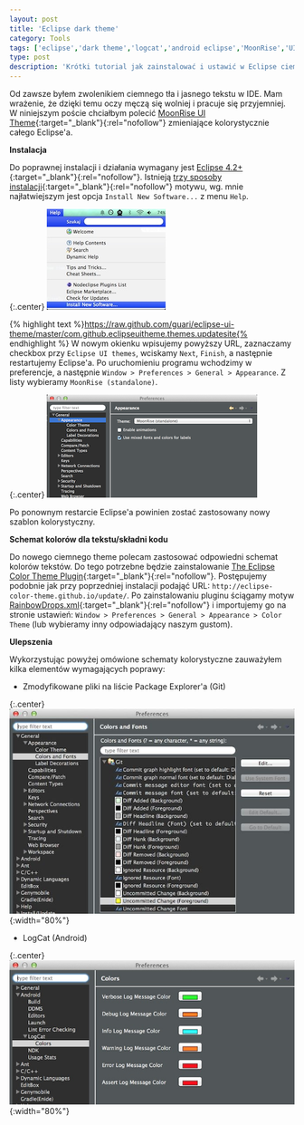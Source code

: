 ```yaml
---
layout: post
title: 'Eclipse dark theme'
category: Tools
tags: ['eclipse','dark theme','logcat','android eclipse','MoonRise','UI Theme']
type: post
description: 'Krótki tutorial jak zainstalować i ustawić w Eclipse ciemny theme wraz z dodatkowymi wskazówkami i usprawnieniami.'
---
```

Od zawsze byłem zwolenikiem ciemnego tła i jasnego tekstu w IDE. Mam wrażenie, że dzięki temu oczy męczą się wolniej i pracuje się przyjemniej. W niniejszym poście chciałbym polecić [MoonRise UI Theme](https://github.com/guari/eclipse-ui-theme){:target="_blank"}{:rel="nofollow"} zmieniające kolorystycznie całego Eclipse'a.

__Instalacja__

Do poprawnej instalacji i działania wymagany jest [Eclipse 4.2+](https://www.eclipse.org/downloads/){:target="_blank"}{:rel="nofollow"}. Istnieją [trzy sposoby instalacji](https://github.com/guari/eclipse-ui-theme#installation){:target="_blank"}{:rel="nofollow"} motywu, wg. mnie najłatwiejszym jest opcja ``Install New Software...`` z menu ``Help``.

{:.center}
![Eclipse instalacja nowego oprogramowania](/public/uploads/2014/05/eclipse_install_new_software.jpg)

{% highlight text %}https://raw.github.com/guari/eclipse-ui-theme/master/com.github.eclipseuitheme.themes.updatesite{% endhighlight %}
W nowym okienku wpisujemy powyższy URL, zaznaczamy checkbox przy ``Eclipse UI themes``, wciskamy ``Next``, ``Finish``, a następnie restartujemy Eclipse'a. Po uruchomieniu programu wchodzimy w preferencje, a następnie ``Window > Preferences > General > Appearance``. Z listy wybieramy ``MoonRise (standalone)``.

{:.center}
![Eclipse apperance](/public/uploads/2014/05/eclipse_apperance.png)

Po ponownym restarcie Eclipse'a powinien zostać zastosowany nowy szablon kolorystyczny.

__Schemat kolorów dla tekstu/składni kodu__

Do nowego ciemnego theme polecam zastosować odpowiedni schemat kolorów tekstów. Do tego potrzebne będzie zainstalowanie [The Eclipse Color Theme Plugin](http://eclipsecolorthemes.org/?view=plugin){:target="_blank"}{:rel="nofollow"}. Postępujemy podobnie jak przy poprzedniej instalacji podająć URL: ``http://eclipse-color-theme.github.io/update/``. Po zainstalowaniu pluginu ściągamy motyw [RainbowDrops.xml](https://github.com/guari/eclipse-ui-theme/blob/master/com.github.eclipseuitheme.themes.plugin/bin/color-scheme/RainbowDrops.xml?raw=true){:target="_blank"}{:rel="nofollow"} i importujemy go na stronie ustawień: ``Window > Preferences > General > Appearance > Color Theme`` (lub wybieramy inny odpowiadający naszym gustom).

__Ulepszenia__

Wykorzystując powyżej omówione schematy kolorystyczne zauważyłem kilka elementów wymagających poprawy:

- Zmodyfikowane pliki na liście Package Explorer'a (Git)

{:.center}
![Eclipse modified files in Package Explorer](/public/uploads/2014/05/eclipse_modified_files_color.jpg){:width="80%"}

- LogCat (Android)

{:.center}
![Eclipse logcat colors](/public/uploads/2014/05/eclipse_logcat_colors.jpg){:width="80%"}



